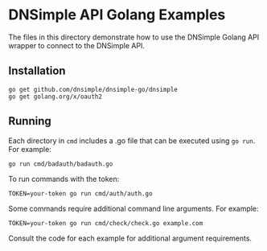 # DNSimple API Golang Examples

The files in this directory demonstrate how to use the DNSimple Golang API wrapper to connect to the DNSimple API.

## Installation

```shell
go get github.com/dnsimple/dnsimple-go/dnsimple
go get golang.org/x/oauth2
```

## Running

Each directory in `cmd` includes a .go file that can be executed using `go run`. For example:

```shell
go run cmd/badauth/badauth.go
```

To run commands with the token:

```shell
TOKEN=your-token go run cmd/auth/auth.go
```

Some commands require additional command line arguments. For example:

```shell
TOKEN=your-token go run cmd/check/check.go example.com
```

Consult the code for each example for additional argument requirements.
